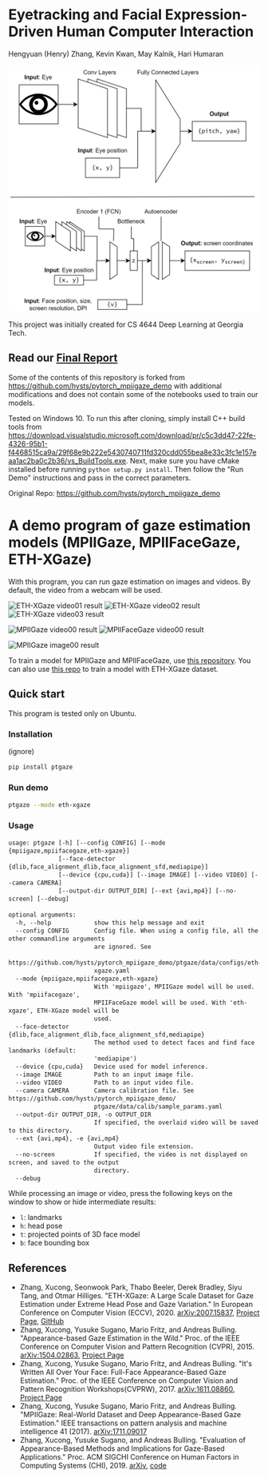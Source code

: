 # Eyetracking and Facial Expression-Driven Human Computer Interaction
Hengyuan (Henry) Zhang, Kevin Kwan, May Kalnik, Hari Humaran

<img src="https://github.com/henryz2004/GazeEstimation/blob/76c86e99a06a001beafbf0d20ac755f2e59c47c0/PotentialArchitectures%20(1).png" width="600">

This project was initially created for CS 4644 Deep Learning at Georgia Tech.

## Read our [Final Report](https://github.com/henryz2004/GazeEstimation/blob/main/Final%20Report.pdf)

Some of the contents of this repository is forked from https://github.com/hysts/pytorch_mpiigaze_demo with additional modifications and does not contain some of the notebooks used to train our models.

Tested on Windows 10.
To run this after cloning, simply install C++ build tools from https://download.visualstudio.microsoft.com/download/pr/c5c3dd47-22fe-4326-95b1-f4468515ca9a/29f68e9b222e5430740711fd320cdd055bea8e33c3fc1e157eaa1ac2ba0c2b36/vs_BuildTools.exe.
Next, make sure you have cMake installed before running `python setup.py install`. Then follow the "Run Demo" instructions and pass in the correct parameters.

Original Repo: https://github.com/hysts/pytorch_mpiigaze_demo

# A demo program of gaze estimation models (MPIIGaze, MPIIFaceGaze, ETH-XGaze)

With this program, you can run gaze estimation on images and videos.
By default, the video from a webcam will be used.

![ETH-XGaze video01 result](https://raw.githubusercontent.com/hysts/pytorch_mpiigaze_demo/master/assets/results/eth-xgaze_video01.gif)
![ETH-XGaze video02 result](https://raw.githubusercontent.com/hysts/pytorch_mpiigaze_demo/master/assets/results/eth-xgaze_video02.gif)
![ETH-XGaze video03 result](https://raw.githubusercontent.com/hysts/pytorch_mpiigaze_demo/master/assets/results/eth-xgaze_video03.gif)

![MPIIGaze video00 result](https://raw.githubusercontent.com/hysts/pytorch_mpiigaze_demo/master/assets/results/mpiigaze_video00.gif)
![MPIIFaceGaze video00 result](https://raw.githubusercontent.com/hysts/pytorch_mpiigaze_demo/master/assets/results/mpiifacegaze_video00.gif)

![MPIIGaze image00 result](https://raw.githubusercontent.com/hysts/pytorch_mpiigaze_demo/master/assets/results/mpiigaze_image00.jpg)

To train a model for MPIIGaze and MPIIFaceGaze,
use [this repository](https://github.com/hysts/pytorch_mpiigaze).
You can also use [this repo](https://github.com/hysts/pl_gaze_estimation)
to train a model with ETH-XGaze dataset.

## Quick start

This program is tested only on Ubuntu.

### Installation

(ignore)

```bash
pip install ptgaze
```

### Run demo

```bash
ptgaze --mode eth-xgaze
```

### Usage

```
usage: ptgaze [-h] [--config CONFIG] [--mode {mpiigaze,mpiifacegaze,eth-xgaze}]
              [--face-detector {dlib,face_alignment_dlib,face_alignment_sfd,mediapipe}]
              [--device {cpu,cuda}] [--image IMAGE] [--video VIDEO] [--camera CAMERA]
              [--output-dir OUTPUT_DIR] [--ext {avi,mp4}] [--no-screen] [--debug]

optional arguments:
  -h, --help            show this help message and exit
  --config CONFIG       Config file. When using a config file, all the other commandline arguments
                        are ignored. See
                        https://github.com/hysts/pytorch_mpiigaze_demo/ptgaze/data/configs/eth-
                        xgaze.yaml
  --mode {mpiigaze,mpiifacegaze,eth-xgaze}
                        With 'mpiigaze', MPIIGaze model will be used. With 'mpiifacegaze',
                        MPIIFaceGaze model will be used. With 'eth-xgaze', ETH-XGaze model will be
                        used.
  --face-detector {dlib,face_alignment_dlib,face_alignment_sfd,mediapipe}
                        The method used to detect faces and find face landmarks (default:
                        'mediapipe')
  --device {cpu,cuda}   Device used for model inference.
  --image IMAGE         Path to an input image file.
  --video VIDEO         Path to an input video file.
  --camera CAMERA       Camera calibration file. See https://github.com/hysts/pytorch_mpiigaze_demo/
                        ptgaze/data/calib/sample_params.yaml
  --output-dir OUTPUT_DIR, -o OUTPUT_DIR
                        If specified, the overlaid video will be saved to this directory.
  --ext {avi,mp4}, -e {avi,mp4}
                        Output video file extension.
  --no-screen           If specified, the video is not displayed on screen, and saved to the output
                        directory.
  --debug
```

While processing an image or video, press the following keys on the window
to show or hide intermediate results:

- `l`: landmarks
- `h`: head pose
- `t`: projected points of 3D face model
- `b`: face bounding box

## References

- Zhang, Xucong, Seonwook Park, Thabo Beeler, Derek Bradley, Siyu Tang, and Otmar Hilliges. "ETH-XGaze: A Large Scale Dataset for Gaze Estimation under Extreme Head Pose and Gaze Variation." In European Conference on Computer Vision (ECCV), 2020. [arXiv:2007.15837](https://arxiv.org/abs/2007.15837), [Project Page](https://ait.ethz.ch/projects/2020/ETH-XGaze/), [GitHub](https://github.com/xucong-zhang/ETH-XGaze)
- Zhang, Xucong, Yusuke Sugano, Mario Fritz, and Andreas Bulling. "Appearance-based Gaze Estimation in the Wild." Proc. of the IEEE Conference on Computer Vision and Pattern Recognition (CVPR), 2015. [arXiv:1504.02863](https://arxiv.org/abs/1504.02863), [Project Page](https://www.mpi-inf.mpg.de/departments/computer-vision-and-multimodal-computing/research/gaze-based-human-computer-interaction/appearance-based-gaze-estimation-in-the-wild/)
- Zhang, Xucong, Yusuke Sugano, Mario Fritz, and Andreas Bulling. "It's Written All Over Your Face: Full-Face Appearance-Based Gaze Estimation." Proc. of the IEEE Conference on Computer Vision and Pattern Recognition Workshops(CVPRW), 2017. [arXiv:1611.08860](https://arxiv.org/abs/1611.08860), [Project Page](https://www.mpi-inf.mpg.de/departments/computer-vision-and-machine-learning/research/gaze-based-human-computer-interaction/its-written-all-over-your-face-full-face-appearance-based-gaze-estimation/)
- Zhang, Xucong, Yusuke Sugano, Mario Fritz, and Andreas Bulling. "MPIIGaze: Real-World Dataset and Deep Appearance-Based Gaze Estimation." IEEE transactions on pattern analysis and machine intelligence 41 (2017). [arXiv:1711.09017](https://arxiv.org/abs/1711.09017)
- Zhang, Xucong, Yusuke Sugano, and Andreas Bulling. "Evaluation of Appearance-Based Methods and Implications for Gaze-Based Applications." Proc. ACM SIGCHI Conference on Human Factors in Computing Systems (CHI), 2019. [arXiv](https://arxiv.org/abs/1901.10906), [code](https://git.hcics.simtech.uni-stuttgart.de/public-projects/opengaze)
